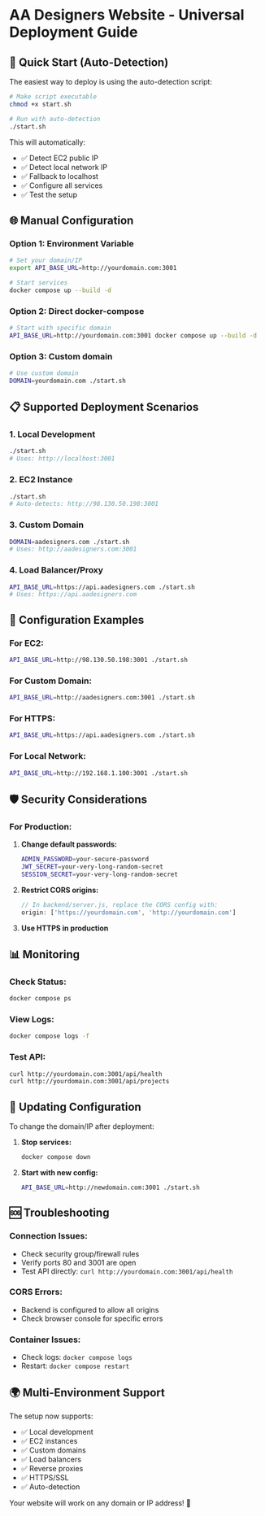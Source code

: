 # AA Designers Website - Universal Deployment Guide

## 🚀 Quick Start (Auto-Detection)

The easiest way to deploy is using the auto-detection script:

```bash
# Make script executable
chmod +x start.sh

# Run with auto-detection
./start.sh
```

This will automatically:
- ✅ Detect EC2 public IP
- ✅ Detect local network IP
- ✅ Fallback to localhost
- ✅ Configure all services
- ✅ Test the setup

## 🌐 Manual Configuration

### Option 1: Environment Variable
```bash
# Set your domain/IP
export API_BASE_URL=http://yourdomain.com:3001

# Start services
docker compose up --build -d
```

### Option 2: Direct docker-compose
```bash
# Start with specific domain
API_BASE_URL=http://yourdomain.com:3001 docker compose up --build -d
```

### Option 3: Custom domain
```bash
# Use custom domain
DOMAIN=yourdomain.com ./start.sh
```

## 📋 Supported Deployment Scenarios

### 1. **Local Development**
```bash
./start.sh
# Uses: http://localhost:3001
```

### 2. **EC2 Instance**
```bash
./start.sh
# Auto-detects: http://98.130.50.198:3001
```

### 3. **Custom Domain**
```bash
DOMAIN=aadesigners.com ./start.sh
# Uses: http://aadesigners.com:3001
```

### 4. **Load Balancer/Proxy**
```bash
API_BASE_URL=https://api.aadesigners.com ./start.sh
# Uses: https://api.aadesigners.com
```

## 🔧 Configuration Examples

### For EC2:
```bash
API_BASE_URL=http://98.130.50.198:3001 ./start.sh
```

### For Custom Domain:
```bash
API_BASE_URL=http://aadesigners.com:3001 ./start.sh
```

### For HTTPS:
```bash
API_BASE_URL=https://api.aadesigners.com ./start.sh
```

### For Local Network:
```bash
API_BASE_URL=http://192.168.1.100:3001 ./start.sh
```

## 🛡️ Security Considerations

### For Production:
1. **Change default passwords:**
   ```bash
   ADMIN_PASSWORD=your-secure-password
   JWT_SECRET=your-very-long-random-secret
   SESSION_SECRET=your-very-long-random-secret
   ```

2. **Restrict CORS origins:**
   ```javascript
   // In backend/server.js, replace the CORS config with:
   origin: ['https://yourdomain.com', 'http://yourdomain.com']
   ```

3. **Use HTTPS in production**

## 📊 Monitoring

### Check Status:
```bash
docker compose ps
```

### View Logs:
```bash
docker compose logs -f
```

### Test API:
```bash
curl http://yourdomain.com:3001/api/health
curl http://yourdomain.com:3001/api/projects
```

## 🔄 Updating Configuration

To change the domain/IP after deployment:

1. **Stop services:**
   ```bash
   docker compose down
   ```

2. **Start with new config:**
   ```bash
   API_BASE_URL=http://newdomain.com:3001 ./start.sh
   ```

## 🆘 Troubleshooting

### Connection Issues:
- Check security group/firewall rules
- Verify ports 80 and 3001 are open
- Test API directly: `curl http://yourdomain.com:3001/api/health`

### CORS Errors:
- Backend is configured to allow all origins
- Check browser console for specific errors

### Container Issues:
- Check logs: `docker compose logs`
- Restart: `docker compose restart`

## 🌍 Multi-Environment Support

The setup now supports:
- ✅ Local development
- ✅ EC2 instances
- ✅ Custom domains
- ✅ Load balancers
- ✅ Reverse proxies
- ✅ HTTPS/SSL
- ✅ Auto-detection

Your website will work on any domain or IP address! 🎯 